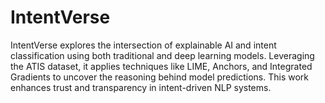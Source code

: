# IntentVerse
IntentVerse explores the intersection of explainable AI and intent classification using both traditional and deep learning models. Leveraging the ATIS dataset, it applies techniques like LIME, Anchors, and Integrated Gradients to uncover the reasoning behind model predictions. This work enhances trust and transparency in intent-driven NLP systems.
